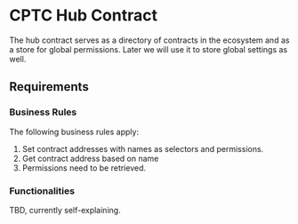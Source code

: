 # CPTC Hub Contract
The hub contract serves as a directory of contracts in the ecosystem and as a store for global permissions. Later we will use it to store global settings as well.

## Requirements
### Business Rules
The following business rules apply:
1. Set contract addresses with names as selectors and permissions.
2. Get contract address based on name
3. Permissions need to be retrieved.


### Functionalities 
TBD, currently self-explaining.